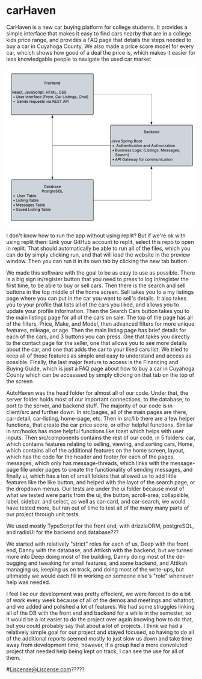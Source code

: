 # carHaven
CarHaven is a new car buying platform for college students. It provides a simple interface that makes it easy to find cars nearby that are in a college kids price range, and provides a FAQ page that details the steps needed to buy a car in Cuyahoga County. We also made a price score model for every car, whcich shows how good of a deal the price is, which makes it easier for less knowledgable people to navigate the used car market

![Architecture-Diagram](design.png)

I don't know how to run the app without using replit? But if we're ok with using replit then: Link your GitHub account to replit, select this repo to open in replit. That should automatically be able to run all of the files, which you can do by simply clicking run, and that will load the website in the preview window. Then you can run it in its own tab by clicking the new tab button

We made this software with the goal to be as easy to use as possible. There is a big sign in/register button that you need to press to log in/register the first time, to be able to buy or sell cars. Then there is the search and sell buttons in the top middle of the home screen. Sell takes you to a my listings page where you can put in the car you want to sell's details. It also takes you to your profile that lists all of the cars you liked, and allows you to update your profile information. Then the Search Cars button takes you to the main listings page for all of the cars on sale. The top of the page has all of the filters, Price, Make, and Model, then advanced filters for more unique features, mileage, or age. Then the main listing page has brief details for each of the cars, and 3 buttons you can press. One that takes you directly to the contact page for the seller, one that allows you to see more details about the car, and one that adds the car to your liked cars list. We tried to keep all of those features as simple and easy to understand and access as possible. Finally, the last major feature to access is the Financing and Buying Guide, which is just a FAQ page about how to buy a car in Cuyahoga County which can be accesssed by simply clicking on that tab on the top of the screen

AutoHaven was the head folder for almost all of our code. Under that, the server folder holds most of our important connections, to the database, to port to the server, and backend stuff. The majority of our code is in client/src and further down. In src/pages, all of the main pages are there, car-detail, car-listing, home-page, etc. Then in src/lib there are a few helper functions, that create the car price score, or other helpful functions. Similar in src/hooks has more helpful functions like toast which helps with user inputs. Then src/components contains the rest of our code, in 5 folders: car, which contains features relating to selling, viewing, and sorting cars, Home, which contains all of the additional features on the home screen, layout, which has the code for the header and footer for each of the pages, messages, which only has message-threads, which links with the message-page file under pages to create the functionality of sending messages, and finally ui, which has a ton of small folders that allowed us to add little features like the like button, and helped with the layot of the search page, or the dropdown menus. Our tests are under the ui folder because most of what we tested were parts from the ui, the button, acroll-area, collapsible, label, sidebar, and select, as well as car-card, and car-search, we would have tested more, but ran out of time to test all of the many many parts of our project through unit tests. 

We used mostly TypeScript for the front end, with drizzleORM, postgreSQL, and radixUI for the backend and database???

We started with relatively "strict" roles for each of us, Deep with the front end, Danny with the database, and Attiksh with the backend, but we turned more into Deep doing most of the building, Danny doing most of the de-bugging and tweaking for small features, and some backend, and Attiksh managing us, keeping us on track, and doing most of the write-ups, but ultimately we would each fill in working on someone else's "role" whenever help was needed.

I feel like our development was pretty effecient, we were forced to do a bit of work every week because of all of the demos and meetings and whatnot, and we added and polished a lot of features. We had some struggles linking all of the DB with the front end and backend for a while in the semester, so it would be a lot easier to do the project over again knowing how to do that, but you could probably say that about a lot of projects. I think we had a relatively simple goal for our project and stayed focused, so having to do all of the additional reports seemed mostly to just slow us down and take time away from development time, however, if a group had a more convoluted project that needed help being kept on track, I can see the use for all of them. 

#Liscense@Liscense.com?????
